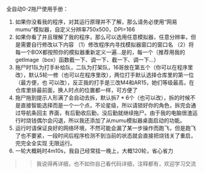 全自动0-2拖尸使用手册：


1. 如果你没看我的程序，对其运行原理并不了解，那么请务必使用“网易mumu”模拟器，自定义分辨率750x500，DPI=166
2. 如果你看了并且理解了我的程序，那么可以选用任意模拟器，任意分辨率，但是需要自行修改以下内容
    （1）修改程序内寻找模拟器窗口的窗口名
    （2）将每一个BOX都按照你的模拟器重新定义一遍...是的，每一个（推荐用我的getImage（box）函数截一下、调一下、截一下、调一下...）
3. 拖尸时1队为打手补给队，二队为打架队，16哥放在第五个（你可以在程序里改），默认5轮一修（也可以在程序里改），两位打手默认选择仓库里的第一位（最方便，也
   可以改），反正我的打手是三改M4和AR15，她们等级最高，在仓库里排最前面，换人时点的位置都一样，可方便了
4. 拖尸拖到提示人形满了会自动去拆，默认拆7 * 6个（也可以改），拆的时候不是直接智能选择而是一个一个点，不论星级，所以请锁好你的角色，拆完会通过导航条回主    界面，有后勤收后勤，没后勤就继续拖尸。由于我的电脑很渣运行时烧钱偶尔会闪退，所以我还添加了从mumu模拟器桌面启动的功能。
5. 运行时请保证良好的网络环境，不然可能会漏了某一步操作而跑飞，但是跑飞了也不要紧，一段时间后程序检测不到当前的状态就会直接把烧钱关了重启，完完全全实现    无限运行。
6. 一轮大概耗时4m10s，我自己经常挂一晚上，大概120轮，省心省力

>>我说得再详细，也不如你自己看代码详细，注释都有，欢迎学习交流
